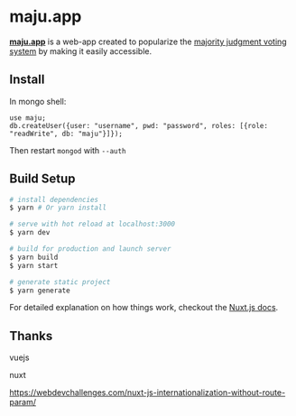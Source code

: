 # maju.app

[__maju.app__](https://maju.app)
is a web-app created to popularize the [majority judgment voting system](https://en.wikipedia.org/wiki/Majority_judgment)
by making it easily accessible.

## Install
In mongo shell: 
```
use maju;
db.createUser({user: "username", pwd: "password", roles: [{role: "readWrite", db: "maju"}]});
```
Then restart `mongod` with `--auth`

## Build Setup

``` bash
# install dependencies
$ yarn # Or yarn install

# serve with hot reload at localhost:3000
$ yarn dev

# build for production and launch server
$ yarn build
$ yarn start

# generate static project
$ yarn generate
```

For detailed explanation on how things work, checkout the [Nuxt.js docs](https://github.com/nuxt/nuxt.js).

## Thanks
vuejs

nuxt

https://webdevchallenges.com/nuxt-js-internationalization-without-route-param/

